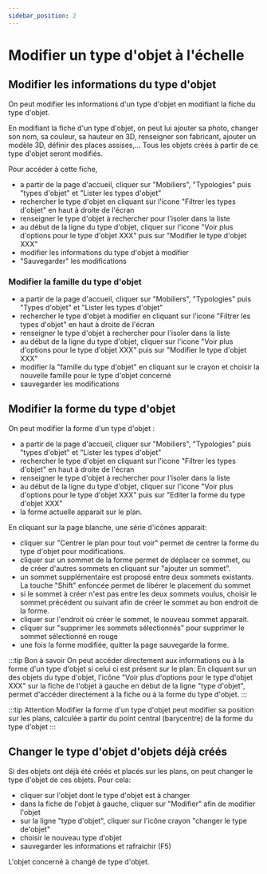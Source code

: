```yaml
---
sidebar_position: 2
---
```

# Modifier un type d'objet à l'échelle

## Modifier les informations du type d'objet

On peut modifier les informations d'un type d'objet en modifiant la fiche du type d'objet.


En modifiant la fiche d'un type d'objet, on peut lui ajouter sa photo, changer son nom, sa couleur, sa hauteur en 3D, renseigner son fabricant, ajouter un modèle 3D, définir des places assises,... Tous les objets créés à partir de ce type d'objet seront modifiés.

Pour accéder à cette fiche,

-   a partir de la page d'accueil, cliquer sur "Mobiliers", "Typologies" puis "types d'objet" et "Lister les types d'objet"
-   rechercher le type d'objet en cliquant sur l'icone "Filtrer les types d'objet" en haut à droite de l'écran
-   renseigner le type d'objet à rechercher pour l'isoler dans la liste
-   au début de la ligne du type d'objet, cliquer sur l'icone "Voir plus d'options pour le type d'objet XXX" puis sur "Modifier le type d'objet XXX"
-   modifier les informations du type d'objet à modifier
-   "Sauvegarder" les modifications

### Modifier la famille du type d'objet

-   a partir de la page d'accueil, cliquer sur "Mobiliers", "Typologies" puis "Types d'objet" et "Lister les types d'objet"
-   rechercher le type d'objet à modifier en cliquant sur l'icone "Filtrer les types d'objet" en haut à droite de l'écran
-   renseigner le type d'objet à rechercher pour l'isoler dans la liste
-   au début de la ligne du type d'objet, cliquer sur l'icone "Voir plus d'options pour le type d'objet XXX" puis sur "Modifier le type d'objet XXX"
-   modifier la "famille du type d'objet" en cliquant sur le crayon et choisir la nouvelle famille pour le type d'objet concerné
-   sauvegarder les modifications


## Modifier la forme du type d'objet

On peut modifier la forme d'un type d'objet :

-   a partir de la page d'accueil, cliquer sur "Mobiliers", "Typologies" puis "types d'objet" et "Lister les types d'objet"
-   rechercher le type d'objet en cliquant sur l'icone "Filtrer les types d'objet" en haut à droite de l'écran
-   renseigner le type d'objet à rechercher pour l'isoler dans la liste
-   au début de la ligne du type d'objet, cliquer sur l'icone "Voir plus d'options pour le type d'objet XXX" puis sur "Editer la forme du type d'objet XXX"
-   la forme actuelle apparait sur le plan.

En cliquant sur la page blanche, une série d'icônes apparait:

-   cliquer sur "Centrer le plan pour tout voir" permet de centrer la forme du type d'objet pour modifications.
-   cliquer sur un sommet de la forme permet de déplacer ce sommet, ou de créer d'autres sommets en cliquant sur "ajouter un sommet".
-   un sommet supplémentaire est proposé entre deux sommets existants. La touche "Shift" enfoncée permet de libérer le placement du sommet
-   si le sommet à créer n'est pas entre les deux sommets voulus, choisir le sommet précédent ou suivant afin de créer le sommet au bon endroit de la forme.
-   cliquer sur l'endroit où créer le sommet, le nouveau sommet apparait.
-   cliquer sur "supprimer les sommets sélectionnés" pour supprimer le sommet sélectionné en rouge
-   une fois la forme modifiée, quitter la page sauvegarde la forme.

:::tip Bon à savoir
On peut accéder directement aux informations ou à la forme d'un type d'objet si celui ci est présent sur le plan: En cliquant sur un des objets du type d'objet, l'icône "Voir plus d'options pour le type d'objet XXX" sur la fiche de l'objet à gauche en début de la ligne "type d'objet", permet d'accéder directement à la fiche ou à la forme du type d'objet.
:::

:::tip Attention
Modifier la forme d'un type d'objet peut modifier sa position sur les plans, calculée à partir du point central (barycentre) de la forme du type d'objet
:::




## Changer le type d'objet d'objets déjà créés

Si des objets ont déjà été créés et placés sur les plans, on peut changer le type d'objet de ces objets.
Pour cela:
-   cliquer sur l'objet dont le type d'objet est à changer
-   dans la fiche de l'objet à gauche, cliquer sur "Modifier" afin de modifier l'objet
-   sur la ligne "type d'objet", cliquer sur l'icône crayon "changer le type de'objet"
-   choisir le nouveau type d'objet
-   sauvegarder les informations et rafraichir (F5)

L'objet concerné à changé de type d'objet.
